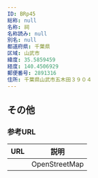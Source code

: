 ```yaml
---
ID: BRp45
総称: null
名称: 祠
名称読み: null
別名: null
都道府県: 千葉県
区域: 山武市
緯度: 35.5859459
経度: 140.4506929
郵便番号: 2891316
住所: 千葉県山武市五木田３９０４
---
```


## その他

### 参考URL

| URL | 説明          |
| --- | ------------- |
|     | OpenStreetMap |
